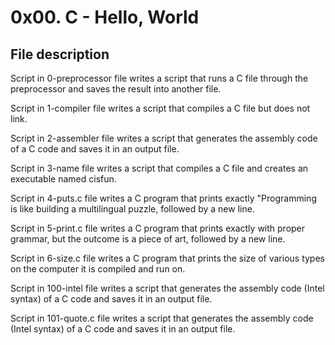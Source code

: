 # 0x00. C - Hello, World 

## File description

Script in 0-preprocessor file writes a script that runs a C file through the preprocessor and saves the result into another file.

Script in 1-compiler file writes a script that compiles a C file but does not link.

Script in 2-assembler file writes a script that generates the assembly code of a C code and saves it in an output file.

Script in 3-name file writes a script that compiles a C file and creates an executable named cisfun.

Script in 4-puts.c file writes a C program that prints exactly "Programming is like building a multilingual puzzle, followed by a new line.

Script in 5-print.c file writes a C program that prints exactly with proper grammar, but the outcome is a piece of art, followed by a new line.

Script in 6-size.c file writes a C program that prints the size of various types on the computer it is compiled and run on.

Script in 100-intel file writes a script that generates the assembly code (Intel syntax) of a C code and saves it in an output file.

Script in 101-quote.c file writes a script that generates the assembly code (Intel syntax) of a C code and saves it in an output file.
